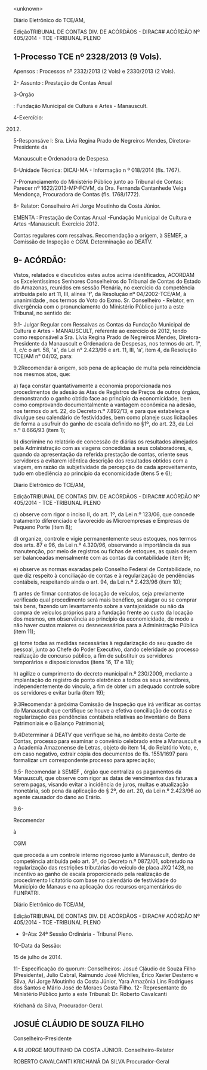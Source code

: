 &lt;unknown&gt;

Diário Eletrônico do TCE/AM,

EdiçãoTRIBUNAL DE CONTAS DIV. DE ACÓRDÃOS - DIRAC## ACÓRDÃO Nº 405/2014 - TCE -TRIBUNAL PLENO

## 1-Processo TCE nº 2328/2013 (9 Vols).

Apensos : Processos nº 2332/2013 (2 Vols) e 2330/2013 (2 Vols).

2- Assunto : Prestação de Contas Anual

3-Órgão

: Fundação Municipal de Cultura e Artes - Manauscult.

4-Exercício:

2012.

5-Responsáve l: Sra.  Livia  Regina  Prado  de  Negreiros Mendes,  Diretora-Presidente  da

Manauscult e Ordenadora de Despesa.

6-Unidade Técnica: DICAI-MA - Informação n º 018/2014 (fls. 1767).

7-Pronunciamento  do  Ministério  Público  junto  ao  Tribunal  de  Contas: Parecer  nº 1622/2013-MP-FCVM,  da  Dra.  Fernanda  Cantanhede  Veiga  Mendonça,  Procuradora  de Contas (fls. 1768/1772).

8- Relator: Conselheiro Ari Jorge Moutinho da Costa Júnior.

EMENTA : Prestação de Contas Anual -Fundação Municipal de Cultura e Artes -Manauscult. Exercício 2012.

Contas regulares com ressalvas. Recomendação a origem, à SEMEF, a Comissão  de  Inspeção  e  CGM.  Determinação ao DEATV.

## 9- ACÓRDÃO:

Vistos, relatados e discutidos estes autos acima identificados, ACORDAM os Excelentíssimos  Senhores  Conselheiros  do  Tribunal  de  Contas  do  Estado  do  Amazonas, reunidos em sessão Plenária, no exercício da competência atribuída pelo art 11, III, alínea 'f', da  Resolução  nº  04/2002-TCE/AM, à  unanimidade , nos  termos  do  Voto  do  Exmo.  Sr. Conselheiro - Relator, em divergência com o pronunciamento do Ministério Público junto a este Tribunal, no sentido de:

9.1- Julgar Regular com Ressalvas as Contas da Fundação Municipal de Cultura e Artes - MANAUSCULT, referente ao exercício de 2012, tendo como responsável a Sra. Lívia Regina  Prado  de  Negreiros Mendes,  Diretora-Presidente  da Manauscult  e Ordenadora de Despesas, nos termos do art. 1°, II, c/c o art. 58, 'a', da Lei n° 2.423/96 e art. 11, III, 'a', item 4, da Resolução TCE/AM n° 04/02, para:

9.2Recomendar à origem,  sob pena  de  aplicação de multa pela reincidência nos mesmos atos, que:

a) faça  constar  quantativamente  a  economia  proporcionada  nos procedimentos de adesão às Atas de Registros de Preços de outros órgãos, demonstrando o ganho obtido face ao princípio da economicidade, bem como comprovando documentalmente a vantagem econômica na adesão, nos termos do art. 22, do Decreto n.º 7.892/13, e para que estabeleça  e  divulgue  seu  calendário  de  festividades,  bem  como  planeje  suas  licitações  de forma a usufruir do ganho de escala definido no §1º, do art. 23, da Lei n.º 8.666/93 (item 1);

b) discrimine  no  relatório  de  concessão  de  diárias  os  resultados almejados pela Administração com as viagens concedidas a seus colaboradores, e, quando da apresentação da referida prestação de contas, oriente seus servidores a evitarem idêntica descrição dos resultados obtidos com a viagem, em razão da subjetividade da percepção de cada aproveitamento, tudo em obediência ao princípio da economicidade (itens 5 e 6);

Diário Eletrônico do TCE/AM,

EdiçãoTRIBUNAL DE CONTAS DIV. DE ACÓRDÃOS - DIRAC## ACÓRDÃO Nº 405/2014 - TCE -TRIBUNAL PLENO

c) observe com rigor o inciso II, do art. 1º, da Lei n.º 123/06, que concede  tratamento  diferenciado  e  favorecido  às  Microempresas  e  Empresas  de  Pequeno Porte (item 8);

d) organize, controle e vigie permanentemente seus estoques, nos termos dos arts. 87 e 96, da Lei n.º 4.320/96, observando a importância da sua manutenção, por meio de registros ou fichas de estoques, as quais devem ser balanceadas mensalmente com as contas da contabilidade (item 9);

e) observe as normas exaradas pelo Conselho Federal de Contabilidade, no que diz respeito à conciliação de contas e à regularização de pendências contábeis, respeitando ainda o art. 94, da Lei n.º 2.423/96 (item 10);

f) antes de firmar contratos de locação de veículos, seja previamente verificado qual procedimento será mais benéfico, se alugar ou se comprar tais bens, fazendo um levantamento sobre a vantajosidade ou não da compra de veículos próprios para  a  fundação  frente  ao  custo  da  locação  dos mesmos,  em  observância  ao  princípio  da economicidade, de modo a não haver custos maiores ou desnecessários para a Administração Pública (item 11);

g) tome  todas  as  medidas  necessárias  à  regularização  do  seu quadro  de  pessoal,  junto  ao  Chefe  do  Poder  Executivo,  dando  celeridade  ao  processo realização de concurso público, a fim de substituir os servidores temporários e disposicionados (itens 16, 17 e 18);

h) agilize o cumprimento do decreto municipal n.º 230/2009, mediante  a  implantação  do  registro de ponto eletrônico a todos os  seus servidores, independentemente do vínculo, a fim de obter um adequado controle sobre os servidores e evitar burla (item 19);

9.3Recomendar à  próxima Comissão de Inspeção que irá verificar as  contas do Manauscult  que  certifique se houve  a  efetiva conciliação de contas e regularização  das  pendências  contábeis  relativas  ao  Inventário  de  Bens  Patrimoniais  e  o Balanço Patrimonial;

9.4Determinar á DEATV que verifique se há, no âmbito desta Corte de Contas, processo para examinar o convênio celebrado entre a Manauscult e a Academia Amazonense  de  Letras,  objeto  do  item  14,  do  Relatório  Voto,  e,  em  caso  negativo,  extrair cópia dos documentos de fls. 1551/1697 para formalizar um correspondente processo para apreciação;

9.5-  Recomendar à SEMEF ,  órgão  que  centraliza  os  pagamentos  da Manauscult,  que  observe  com  rigor  as  datas  de  vencimentos  das  faturas  a  serem  pagas, visando evitar a incidência de juros, multas e atualização monetária, sob pena da aplicação do § 2º, do art. 20, da Lei n.º 2.423/96 ao agente causador do dano ao Erário.

9.6-

Recomendar

à

CGM

que proceda a um controle interno rigoroso junto  à  Manauscult,  dentro  de  competência  atribuída  pelo  art.  3º,  do  Decreto  n.º  0872/01, sobretudo  na  regularização  das  restrições  tributárias  do  veículo  de  placa  JXQ  1428,  no incentivo ao ganho de escala proporcionado pela realização de procedimento licitatório com base  no  calendário  de  festividade  do  Município  de  Manaus  e  na  aplicação  dos  recursos orçamentários do FUNPATRI.

Diário Eletrônico do TCE/AM,

EdiçãoTRIBUNAL DE CONTAS DIV. DE ACÓRDÃOS - DIRAC## ACÓRDÃO Nº 405/2014 - TCE -TRIBUNAL PLENO

- 9-Ata: 24ª Sessão Ordinária - Tribunal Pleno.

10-Data da Sessão:

15 de julho de 2014.

11-  Especificação  do  quorum: Conselheiros:  Josué  Cláudio  de  Souza  Filho  (Presidente), Julio Cabral, Raimundo José  Michiles, Érico Xavier Desterro e Silva,  Ari  Jorge  Moutinho da Costa Júnior, Yara Amazônia Lins Rodrigues dos Santos e Mário José de Moraes Costa Filho. 12-  Representante  do  Ministério  Público  junto  a  este Tribunal: Dr.  Roberto  Cavalcanti

Krichanã da Silva, Procurador-Geral.

## JOSUÉ CLÁUDIO DE SOUZA FILHO

Conselheiro-Presidente

A RI JORGE MOUTINHO DA COSTA JÚNIOR. Conselheiro-Relator

ROBERTO CAVALCANTI KRICHANÃ DA SILVA Procurador-Geral